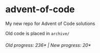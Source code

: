 # advent-of-code

My new repo for Advent of Code solutions

Old code is placed in `archive/`

###### Old progress: 236* | New progress: 20*
